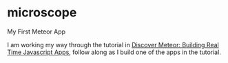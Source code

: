 microscope
==========

My First Meteor App

I am working my way through the tutorial in [Discover Meteor: Building Real Time Javascript Apps](https://www.discovermeteor.com/), follow along as I build one of the apps in the tutorial. 
